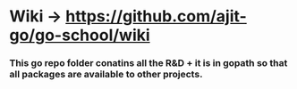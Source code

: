 # Wiki -> https://github.com/ajit-go/go-school/wiki
### This go repo folder conatins all the R&D + it is in gopath so that all packages are available to other projects.
